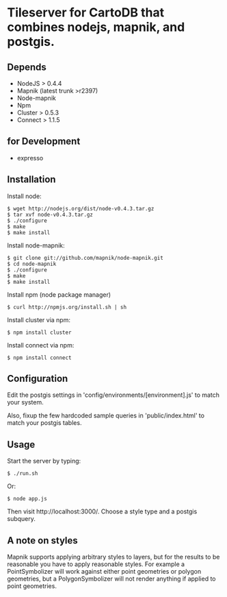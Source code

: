 # Tileserver for CartoDB that combines nodejs, mapnik, and postgis.


## Depends

* NodeJS > 0.4.4
* Mapnik (latest trunk >r2397)
* Node-mapnik
* Npm 
* Cluster > 0.5.3 
* Connect > 1.1.5

## for Development

* expresso

## Installation
  
  Install node:
  
    $ wget http://nodejs.org/dist/node-v0.4.3.tar.gz
    $ tar xvf node-v0.4.3.tar.gz
    $ ./configure
    $ make
    $ make install
  
  Install node-mapnik:
  
    $ git clone git://github.com/mapnik/node-mapnik.git
    $ cd node-mapnik
    $ ./configure
    $ make
    $ make install
    
  Install npm (node package manager)
  
    $ curl http://npmjs.org/install.sh | sh
  
  Install cluster via npm:

    $ npm install cluster

  Install connect via npm:

    $ npm install connect

## Configuration

  Edit the postgis settings in 'config/environments/[environment].js' to match your system.
  
  Also, fixup the few hardcoded sample queries in 'public/index.html' to match your postgis tables.


## Usage

  
  Start the server by typing:
  
    $ ./run.sh
    
  Or:
  
    $ node app.js
    
  Then visit http://localhost:3000/. Choose a style type and a postgis subquery.


## A note on styles

  Mapnik supports applying arbitrary styles to layers, but for the results 
  to be reasonable you have to apply reasonable styles. For example a PointSymbolizer
  will work against either point geometries or polygon geometries, but a PolygonSymbolizer
  will not render anything if applied to point geometries.


  